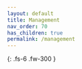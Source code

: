 ```yaml
---
layout: default
title: Management
nav_order: 70
has_children: true
permalink: /management
---
```


{: .fs-6 .fw-300 }

